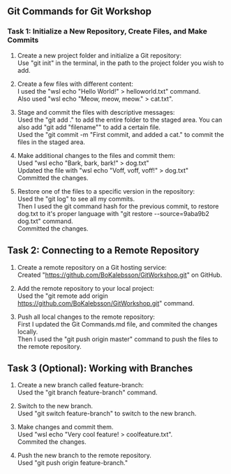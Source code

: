 ## Git Commands for Git Workshop

### Task 1: Initialize a New Repository, Create Files, and Make Commits

1. Create a new project folder and initialize a Git repository: <br>
Use "git init" in the terminal, in the path to the project folder you wish to add.

2. Create a few files with different content: <br> 
I used the "wsl echo "Hello World!" > helloworld.txt" command. <br> 
Also used "wsl echo "Meow, meow, meow." > cat.txt".

3. Stage and commit the files with descriptive messages: <br> 
Used the "git add ." to add the entire folder to the staged area. You can also add "git add "filename"" to add a certain file.<br> 
Used the "git commit -m "First commit, and added a cat." to commit the files in the staged area.

4. Make additional changes to the files and commit them: <br>
Used "wsl echo "Bark, bark, bark!" > dog.txt" <br>
Updated the file with "wsl echo "Voff, voff, voff!" > dog.txt" <br>
Committed the changes.

5. Restore one of the files to a specific version in the repository:<br>
Used the "git log" to see all my commits.<br>
Then I used the git command hash for the previous commit, to restore dog.txt to it's proper language with "git restore --source=9aba9b2 dog.txt" command.<br>
Committed the changes.

## Task 2: Connecting to a Remote Repository

1. Create a remote repository on a Git hosting service: <br>
Created "https://github.com/BoKalebsson/GitWorkshop.git" on GitHub. <br>

2. Add the remote repository to your local project:<br>
Used the "git remote add origin https://github.com/BoKalebsson/GitWorkshop.git" command.<br>

3. Push all local changes to the remote repository: <br>
First I updated the Git Commands.md file, and commited the changes locally. <br>
Then I used the "git push origin master" command to push the files to the remote repository.

## Task 3 (Optional): Working with Branches

1. Create a new branch called feature-branch: <br>
Used the "git branch feature-branch" command.

2. Switch to the new branch. <br>
Used "git switch feature-branch" to switch to the new branch.<br>

3. Make changes and commit them. <br>
Used "wsl echo "Very cool feature! > coolfeature.txt".<br>
Commited the changes. 

4. Push the new branch to the remote repository. <br>
Used "git push origin feature-branch."


